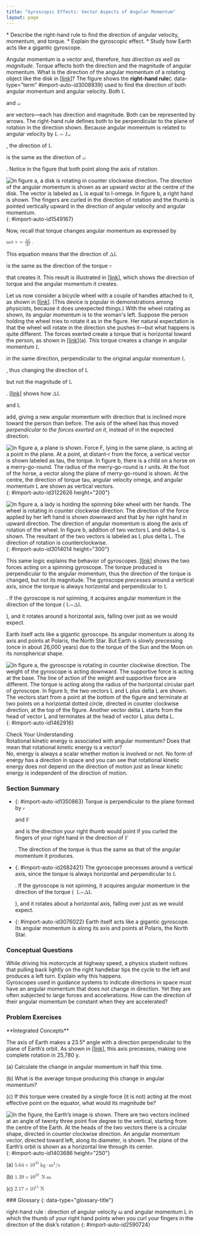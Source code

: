 ```yaml
---
title: "Gyroscopic Effects: Vector Aspects of Angular Momentum"
layout: page
---
```



<div data-type="abstract" markdown="1">
* Describe the right-hand rule to find the direction of angular velocity, momentum, and torque.
* Explain the gyroscopic effect.
* Study how Earth acts like a gigantic gyroscope.

</div>

Angular momentum is a vector and, therefore, *has direction as well as magnitude*. Torque affects both the direction and the magnitude of angular momentum. What is the direction of the angular momentum of a rotating object like the disk in [\[link\]](#import-auto-id1549167)? The figure shows the **right-hand rule**{: data-type="term" #import-auto-id3008939} used to find the direction of both angular momentum and angular velocity. Both <math xmlns="http://www.w3.org/1998/Math/MathML"><semantics><mrow><mrow><mtext mathvariant="bold">L</mtext></mrow><mrow /></mrow><annotation encoding="StarMath 5.0"> size 12{L} {}</annotation></semantics></math>

 and <math xmlns="http://www.w3.org/1998/Math/MathML"><semantics><mrow><mrow><mtext mathvariant="bold">ω</mtext></mrow><mrow /></mrow><annotation encoding="StarMath 5.0"> size 12{ω} {}</annotation></semantics></math>

 are vectors—each has direction and magnitude. Both can be represented by arrows. The right-hand rule defines both to be perpendicular to the plane of rotation in the direction shown. Because angular momentum is related to angular velocity by <math xmlns="http://www.w3.org/1998/Math/MathML"><semantics><mrow><mrow><mrow><mtext mathvariant="bold">L</mtext><mo stretchy="false">=</mo><mi fontstyle="italic">I</mi><mtext mathvariant="bold">ω</mtext></mrow></mrow><mrow /></mrow><annotation encoding="StarMath 5.0"> size 12{L=Iω} {}</annotation></semantics></math>

, the direction of <math xmlns="http://www.w3.org/1998/Math/MathML"><semantics><mrow><mrow><mtext mathvariant="bold">L</mtext></mrow><mrow /></mrow><annotation encoding="StarMath 5.0"> size 12{L} {}</annotation></semantics></math>

 is the same as the direction of <math xmlns="http://www.w3.org/1998/Math/MathML"><semantics><mrow><mrow><mtext mathvariant="bold">ω</mtext></mrow><mrow /></mrow><annotation encoding="StarMath 5.0"> size 12{ω} {}</annotation></semantics></math>

. Notice in the figure that both point along the axis of rotation.

![In figure a, a disk is rotating in counter clockwise direction. The direction of the angular momentum is shown as an upward vector at the centre of the disk. The vector is labeled as L is equal to I-omega. In figure b, a right hand is shown. The fingers are curled in the direction of rotation and the thumb is pointed vertically upward in the direction of angular velocity and angular momentum.](../resources/Figure_11_07_01a.jpg "Figure (a) shows a disk is rotating counterclockwise when viewed from above. Figure (b) shows the right-hand rule. The direction of angular velocity &#10; &#10;  &#x3C9; &#10; &#10; size and angular momentum &#10; &#10;  L &#10; &#10; are defined to be the direction in which the thumb of your right hand points when you curl your fingers in the direction of the disk&#x2019;s rotation as shown."){: #import-auto-id1549167}

Now, recall that torque changes angular momentum as expressed by

<div data-type="equation" id="eip-1000">
<math xmlns="http://www.w3.org/1998/Math/MathML"><semantics><mrow><mtext>net </mtext><mspace width="0.25em" /><mtext mathvariant="bold">τ</mtext><mo stretchy="false">=</mo><mfrac> <mrow> <mtext>Δ</mtext> <mtext mathvariant="bold">L</mtext> </mrow> <mrow> <mtext>Δ</mtext> <mi fontstyle="italic">t</mi> </mrow> </mfrac><mo>.</mo></mrow><annotation encoding="StarMath 5.0"> size 12{"net "τ= { {ΔL} over {Δt} } } {}</annotation></semantics></math>
</div>

This equation means that the direction of <math xmlns="http://www.w3.org/1998/Math/MathML"><semantics><mrow><mrow> <mtext>Δ</mtext> <mtext mathvariant="bold">L</mtext> </mrow><mrow /></mrow><annotation encoding="StarMath 5.0"> size 12{ΔL} {}</annotation></semantics></math>

 is the same as the direction of the torque <math xmlns="http://www.w3.org/1998/Math/MathML"><semantics><mrow><mrow><mtext mathvariant="bold">τ</mtext></mrow><mrow /></mrow><annotation encoding="StarMath 5.0"> size 12{τ} {}</annotation></semantics></math>

 that creates it. This result is illustrated in [\[link\]](#import-auto-id3122626), which shows the direction of torque and the angular momentum it creates.

Let us now consider a bicycle wheel with a couple of handles attached to it, as shown in [\[link\]](#import-auto-id3014014). (This device is popular in demonstrations among physicists, because it does unexpected things.) With the wheel rotating as shown, its angular momentum is to the woman\'s left. Suppose the person holding the wheel tries to rotate it as in the figure. Her natural expectation is that the wheel will rotate in the direction she pushes it—but what happens is quite different. The forces exerted create a torque that is horizontal toward the person, as shown in [\[link\]](#import-auto-id3014014)(a). This torque creates a change in angular momentum <math xmlns="http://www.w3.org/1998/Math/MathML"><semantics><mrow><mrow><mtext mathvariant="bold">L</mtext></mrow><mrow /></mrow><annotation encoding="StarMath 5.0"> size 12{L} {}</annotation></semantics></math>

 in the same direction, perpendicular to the original angular momentum <math xmlns="http://www.w3.org/1998/Math/MathML"><semantics><mrow><mrow><mtext mathvariant="bold">L</mtext></mrow><mrow /></mrow><annotation encoding="StarMath 5.0"> size 12{L} {}</annotation></semantics></math>

, thus changing the direction of <math xmlns="http://www.w3.org/1998/Math/MathML"><semantics><mrow><mrow><mtext mathvariant="bold">L</mtext></mrow><mrow /></mrow><annotation encoding="StarMath 5.0"> size 12{L} {}</annotation></semantics></math>

 but not the magnitude of <math xmlns="http://www.w3.org/1998/Math/MathML"><semantics><mrow><mrow><mtext mathvariant="bold">L</mtext></mrow><mrow /></mrow><annotation encoding="StarMath 5.0"> size 12{L} {}</annotation></semantics></math>

. [\[link\]](#import-auto-id3014014) shows how <math xmlns="http://www.w3.org/1998/Math/MathML"><semantics><mrow><mrow><mtext>Δ</mtext><mtext mathvariant="bold">L</mtext></mrow><mrow /></mrow><annotation encoding="StarMath 5.0"> size 12{ΔL} {}</annotation></semantics></math>

 and <math xmlns="http://www.w3.org/1998/Math/MathML"><semantics><mrow><mrow><mtext mathvariant="bold">L</mtext></mrow><mrow /></mrow><annotation encoding="StarMath 5.0"> size 12{L} {}</annotation></semantics></math>

 add, giving a new angular momentum with direction that is inclined more toward the person than before. The axis of the wheel has thus moved *perpendicular to the forces exerted on it*, instead of in the expected direction.

![In figure a, a plane is shown. Force F, lying in the same plane, is acting at a point in the plane. At a point, at distant-r from the force, a vertical vector is shown labeled as tau, the torque. In figure b, there is a child on a horse on a merry-go-round. The radius of the merry-go-round is r units. At the foot of the horse, a vector along the plane of merry-go-round is shown. At the centre, the direction of torque tau, angular velocity omega, and angular momentum L are shown as vertical vectors.](../resources/Figure_11_07_02a.jpg "In figure (a), the torque is perpendicular to the plane formed by r size 12{r} {} and F size 12{F} {} and is the direction your right thumb would point to if you curled your fingers in the direction of F size 12{F} {}. Figure (b) shows that the direction of the torque is the same as that of the angular momentum it produces."){: #import-auto-id3122626 height="200"}

![In figure a, a lady is holding the spinning bike wheel with her hands. The wheel is rotating in counter clockwise direction. The direction of the force applied by her left hand is shown downward and that by her right hand in upward direction. The direction of angular momentum is along the axis of rotation of the wheel. In figure b, addition of two vectors L and delta-L is shown. The resultant of the two vectors is labeled as L plus delta L. The direction of rotation is counterclockwise.](../resources/Figure_11_07_03a.jpg "In figure (a), a person holding the spinning bike wheel lifts it with her right hand and pushes down with her left hand in an attempt to rotate the wheel. This action creates a torque directly toward her. This torque causes a change in angular momentum &#10;&#10; &#10;&#10;&#x394;&#10;  L &#10; &#10; in exactly the same direction. Figure (b) shows a vector diagram depicting how &#10;&#10; &#10;&#10;&#x394;&#10;  L &#10; &#10; and &#10;&#10; &#10;&#10;  L &#10; &#10; add, producing a new angular momentum pointing more toward the person. The wheel moves toward the person, perpendicular to the forces she exerts on it."){: #import-auto-id3014014 height="300"}

This same logic explains the behavior of gyroscopes. [\[link\]](#import-auto-id1462916) shows the two forces acting on a spinning gyroscope. The torque produced is perpendicular to the angular momentum, thus the direction of the torque is changed, but not its magnitude. The gyroscope *precesses* around a vertical axis, since the torque is always horizontal and perpendicular to <math xmlns="http://www.w3.org/1998/Math/MathML"><semantics><mrow><mrow><mtext mathvariant="bold">L</mtext></mrow><mrow /></mrow><annotation encoding="StarMath 5.0"> size 12{L} {}</annotation></semantics></math>

. If the gyroscope is *not* spinning, it acquires angular momentum in the direction of the torque (<math xmlns="http://www.w3.org/1998/Math/MathML"><semantics><mrow><mrow><mrow><mtext mathvariant="bold">L</mtext><mo stretchy="false">=</mo><mrow><mtext>Δ</mtext><mtext mathvariant="bold">L</mtext></mrow></mrow></mrow><mrow /></mrow><annotation encoding="StarMath 5.0"> size 12{L=ΔL} {}</annotation></semantics></math>

), and it rotates around a horizontal axis, falling over just as we would expect.

Earth itself acts like a gigantic gyroscope. Its angular momentum is along its axis and points at Polaris, the North Star. But Earth is slowly precessing (once in about 26,000 years) due to the torque of the Sun and the Moon on its nonspherical shape.

![In figure a, the gyroscope is rotating in counter clockwise direction. The weight of the gyroscope is acting downward. The supportive force is acting at the base. The line of action of the weight and supportive force are different. The torque is acting along the radius of the horizontal circular part of gyroscope. In figure b, the two vectors L and L plus delta L are shown. The vectors start from a point at the bottom of the figure and terminate at two points on a horizontal dotted circle, directed in counter clockwise direction, at the top of the figure. Another vector delta L starts from the head of vector L and terminates at the head of vector L plus delta L.](../resources/Figure_11_07_04a.jpg "As seen in figure (a), the forces on a spinning gyroscope are its weight and the supporting force from the stand. These forces create a horizontal torque on the gyroscope, which create a change in angular momentum &#x394;L size 12{L} {} that is also horizontal. In figure (b), &#x394;L  size 12{L} {} and L  size 12{L} {} add to produce a new angular momentum with the same magnitude, but different direction, so that the gyroscope precesses in the direction shown instead of falling over."){: #import-auto-id1462916}

<div data-type="exercise" data-element-type="check-understanding" data-label="">
<div data-type="title">
Check Your Understanding
</div>
<div data-type="problem" markdown="1">
Rotational kinetic energy is associated with angular momentum? Does that mean that rotational kinetic energy is a vector?

</div>
<div data-type="solution" data-print-placement="here" markdown="1">
No, energy is always a scalar whether motion is involved or not. No form of energy has a direction in space and you can see that rotational kinetic energy does not depend on the direction of motion just as linear kinetic energy is independent of the direction of motion.

</div>
</div>

### Section Summary

* {: #import-auto-id1350863} Torque is perpendicular to the plane formed by
  <math xmlns="http://www.w3.org/1998/Math/MathML"><semantics><mrow><mrow><mi>r</mi></mrow><mrow /></mrow><annotation encoding="StarMath 5.0"> size 12{r} {}</annotation></semantics></math>
  
  and
  <math xmlns="http://www.w3.org/1998/Math/MathML"><semantics><mrow><mrow><mtext mathvariant="bold">F</mtext></mrow><mrow /></mrow><annotation encoding="StarMath 5.0"> size 12{F} {}</annotation></semantics></math>
  
  and is the direction your right thumb would point if you curled the fingers of your right hand in the direction of
  <math xmlns="http://www.w3.org/1998/Math/MathML"><semantics><mrow><mrow><mtext mathvariant="bold">F</mtext> </mrow><mrow /></mrow><annotation encoding="StarMath 5.0"> size 12{F} {}</annotation></semantics></math>
  
  . The direction of the torque is thus the same as that of the angular momentum it produces.
* {: #import-auto-id2682421} The gyroscope precesses around a vertical axis, since the torque is always horizontal and perpendicular to
  <math xmlns="http://www.w3.org/1998/Math/MathML"><semantics><mrow><mrow><mtext mathvariant="bold">L</mtext> </mrow><mrow /></mrow><annotation encoding="StarMath 5.0"> size 12{L} {}</annotation></semantics></math>
  
  . If the gyroscope is not spinning, it acquires angular momentum in the direction of the torque (
  <math xmlns="http://www.w3.org/1998/Math/MathML"><semantics><mrow><mrow><mrow><mtext mathvariant="bold">L</mtext> <mo stretchy="false">=</mo><mrow><mtext>Δ</mtext><mtext mathvariant="bold">L</mtext> </mrow></mrow></mrow><mrow /></mrow><annotation encoding="StarMath 5.0"> size 12{L=ΔL} {}</annotation></semantics></math>
  
  ), and it rotates about a horizontal axis, falling over just as we would expect.
* {: #import-auto-id3076022} Earth itself acts like a gigantic gyroscope. Its angular momentum is along its axis and points at Polaris, the North Star.

### Conceptual Questions

<div data-type="exercise" data-element-type="conceptual-questions">
<div data-type="problem" markdown="1">
While driving his motorcycle at highway speed, a physics student notices that pulling back lightly on the right handlebar tips the cycle to the left and produces a left turn. Explain why this happens.

</div>
</div>

<div data-type="exercise" data-element-type="conceptual-questions">
<div data-type="problem" markdown="1">
Gyroscopes used in guidance systems to indicate directions in space must have an angular momentum that does not change in direction. Yet they are often subjected to large forces and accelerations. How can the direction of their angular momentum be constant when they are accelerated?

</div>
</div>

### Problem Exercises

<div data-type="exercise" data-element-type="problems-exercises">
<div data-type="problem" markdown="1">
**Integrated Concepts**

The axis of Earth makes a 23.5° angle with a direction perpendicular to the plane of Earth’s orbit. As shown in [[link]](#import-auto-id1403686), this axis precesses, making one complete rotation in 25,780 y.

(a) Calculate the change in angular momentum in half this time.

(b) What is the average torque producing this change in angular momentum?

(c) If this torque were created by a single force (it is not) acting at the most effective point on the equator, what would its magnitude be?

![In the figure, the Earth&#x2019;s image is shown. There are two vectors inclined at an angle of twenty three point five degree to the vertical, starting from the centre of the Earth. At the heads of the two vectors there is a circular shape, directed in counter clockwise direction. An angular momentum vector, directed toward left, along its diameter, is shown. The plane of the Earth&#x2019;s orbit is shown as a horizontal line through its center.](../resources/Figure_11_07_06a.jpg "The Earth&#x2019;s axis slowly precesses, always making an angle of 23.5&#xB0; with the direction perpendicular to the plane of Earth&#x2019;s orbit. The change in angular momentum for the two shown positions is quite large, although the magnitude L  size 12{L} {} is unchanged."){: #import-auto-id1403686 height="250"}


</div>
<div data-type="solution" markdown="1">
(a) <math xmlns="http://www.w3.org/1998/Math/MathML"><semantics><mrow><mrow><mrow><mn>5</mn><mtext>.</mtext><mrow><mtext>64</mtext><mo stretchy="false">×</mo><msup><mtext>10</mtext><mrow><mtext>33</mtext></mrow></msup></mrow><mi /><mspace width="0.25em" /><mtext>kg</mtext><mo>⋅</mo><msup><mtext>m</mtext><mrow><mn>2</mn></mrow></msup><mtext>/s</mtext></mrow></mrow><mrow /></mrow><annotation encoding="StarMath 5.0"> size 12{5 "." "65" times "10" rSup { size 8{"33"} } `"kg" "." m rSup { size 8{2} } "/s"} {}</annotation></semantics></math>

(b) <math xmlns="http://www.w3.org/1998/Math/MathML"><semantics><mrow><mrow><mrow><mn>1</mn><mtext>.</mtext><mrow><mtext>39</mtext><mo stretchy="false">×</mo><msup><mtext>10</mtext><mrow><mtext>22</mtext></mrow></msup></mrow><mi /><mrow><mspace width="0.25em" /><mtext>N</mtext><mo stretchy="false">⋅</mo><mtext>m</mtext></mrow></mrow></mrow><mrow /></mrow><annotation encoding="StarMath 5.0"> size 12{1 "." "39" times "10" rSup { size 8{"22"} } `N cdot m} {}</annotation></semantics></math>

(c) <math xmlns="http://www.w3.org/1998/Math/MathML"><semantics><mrow><mrow><mrow><mn>2</mn><mtext>.</mtext><mrow><mtext>17</mtext><mo stretchy="false">×</mo><msup><mtext>10</mtext><mrow><mtext>15</mtext></mrow></msup></mrow><mi /><mspace width="0.25em" /><mtext>N</mtext></mrow></mrow><mrow /></mrow><annotation encoding="StarMath 5.0"> size 12{2 "." "18" times "10" rSup { size 8{"15"} } `N} {}</annotation></semantics></math>

</div>
</div>

<div data-type="glossary" markdown="1">
### Glossary
{: data-type="glossary-title"}

right-hand rule
: direction of angular velocity ω and angular momentum L in which the thumb of your right hand points when you curl your fingers in the direction of the disk’s rotation
{: #import-auto-id2590724}

</div>

